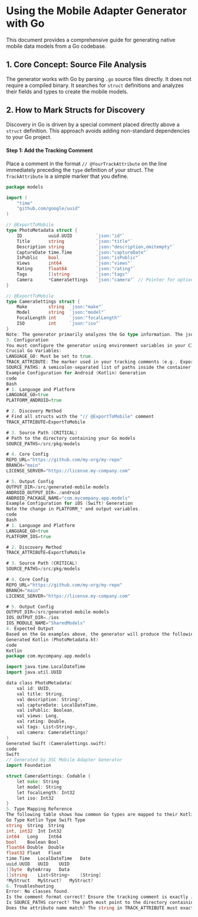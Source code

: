 ﻿# Using the Mobile Adapter Generator with Go

This document provides a comprehensive guide for generating native mobile data models from a Go codebase.

## 1. Core Concept: Source File Analysis

The generator works with Go by parsing `.go` source files directly. It does not require a compiled binary. It searches for `struct` definitions and analyzes their fields and types to create the mobile models.

## 2. How to Mark Structs for Discovery

Discovery in Go is driven by a special comment placed directly above a `struct` definition. This approach avoids adding non-standard dependencies to your Go project.

#### Step 1: Add the Tracking Comment
Place a comment in the format `// @YourTrackAttribute` on the line immediately preceding the `type` definition of your struct. The `TrackAttribute` is a simple marker that you define.

```go
package models

import (
    "time"
    "github.com/google/uuid"
)

// @ExportToMobile
type PhotoMetadata struct {
    ID          uuid.UUID         `json:"id"`
    Title       string            `json:"title"`
    Description string            `json:"description,omitempty"`
    CaptureDate time.Time         `json:"captureDate"`
    IsPublic    bool              `json:"isPublic"`
    Views       int64             `json:"views"`
    Rating      float64           `json:"rating"`
    Tags        []string          `json:"tags"`
    Camera      *CameraSettings   `json:"camera"` // Pointer for optional nested struct
}

// @ExportToMobile
type CameraSettings struct {
    Make        string  `json:"make"`
    Model       string  `json:"model"`
    FocalLength int     `json:"focalLength"`
    ISO         int     `json:"iso"`
}
Note: The generator primarily analyzes the Go type information. The json struct tags are used by Go's native JSON marshaler and are a good practice to include, but they do not drive the discovery process.
3. Configuration
You must configure the generator using environment variables in your CI/CD pipeline.
Crucial Go Variables:
LANGUAGE_GO: Must be set to true.
TRACK_ATTRIBUTE: The marker used in your tracking comments (e.g., ExportToMobile).
SOURCE_PATHS: A semicolon-separated list of paths inside the container where your .go source files are located.
Example Configuration for Android (Kotlin) Generation
code
Bash
# 1. Language and Platform
LANGUAGE_GO=true
PLATFORM_ANDROID=true

# 2. Discovery Method
# Find all structs with the "// @ExportToMobile" comment
TRACK_ATTRIBUTE=ExportToMobile

# 3. Source Path (CRITICAL)
# Path to the directory containing your Go models
SOURCE_PATHS=/src/pkg/models

# 4. Core Config
REPO_URL="https://github.com/my-org/my-repo"
BRANCH="main"
LICENSE_SERVER="https://license.my-company.com"

# 5. Output Config
OUTPUT_DIR=/src/generated-mobile-models
ANDROID_OUTPUT_DIR=./android
ANDROID_PACKAGE_NAME="com.mycompany.app.models"
Example Configuration for iOS (Swift) Generation
Note the change in PLATFORM_* and output variables.
code
Bash
# 1. Language and Platform
LANGUAGE_GO=true
PLATFORM_IOS=true

# 2. Discovery Method
TRACK_ATTRIBUTE=ExportToMobile

# 3. Source Path (CRITICAL)
SOURCE_PATHS=/src/pkg/models

# 4. Core Config
REPO_URL="https://github.com/my-org/my-repo"
BRANCH="main"
LICENSE_SERVER="https://license.my-company.com"

# 5. Output Config
OUTPUT_DIR=/src/generated-mobile-models
IOS_OUTPUT_DIR=./ios
IOS_MODULE_NAME="SharedModels"
4. Expected Output
Based on the Go examples above, the generator will produce the following files.
Generated Kotlin (PhotoMetadata.kt)
code
Kotlin
package com.mycompany.app.models

import java.time.LocalDateTime
import java.util.UUID

data class PhotoMetadata(
    val id: UUID,
    val title: String,
    val description: String?,
    val captureDate: LocalDateTime,
    val isPublic: Boolean,
    val views: Long,
    val rating: Double,
    val tags: List<String>,
    val camera: CameraSettings?
)
Generated Swift (CameraSettings.swift)
code
Swift
// Generated by 3SC Mobile Adapter Generator
import Foundation

struct CameraSettings: Codable {
    let make: String
    let model: String
    let focalLength: Int32
    let iso: Int32
}
5. Type Mapping Reference
The following table shows how common Go types are mapped to their Kotlin and Swift equivalents.
Go Type	Kotlin Type	Swift Type
string	String	String
int, int32	Int	Int32
int64	Long	Int64
bool	Boolean	Bool
float64	Double	Double
float32	Float	Float
time.Time	LocalDateTime	Date
uuid.UUID	UUID	UUID
[]byte	ByteArray	Data
[]string	List<String>	[String]
*MyStruct	MyStruct?	MyStruct?
6. Troubleshooting
Error: No classes found.
Is the comment format correct? Ensure the tracking comment is exactly // @YourTrackAttribute on its own line directly above the type ... struct line.
Is SOURCE_PATHS correct? The path must point to the directory containing your .go files inside the container's /src volume mount.
Does the attribute name match? The string in TRACK_ATTRIBUTE must exactly match the text used in your comment marker.